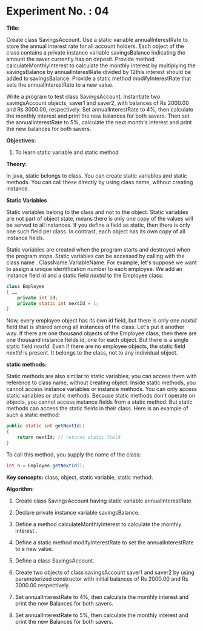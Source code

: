 # Experiment No. : 04

**Title:**

Create class SavingsAccount. Use a static variable annualInterestRate to store the
annual interest rate for all account holders. Each object of the class contains a private
instance variable savingsBalance indicating the amount the saver currently has on deposit.
Provide method calculateMonthlyInterest to calculate the monthly interest by multiplying
the savingsBalance by annualInterestRate divided by 12this interest should be added to
savingsBalance. Provide a static method modifyInterestRate that sets the
annualInterestRate to a new value.

Write a program to test class SavingsAccount. Instantiate two savingsAccount objects,
saver1 and saver2, with balances of Rs 2000.00 and Rs 3000.00, respectively. Set
annualInterestRate to 4%, then calculate the monthly interest and print the new balances
for both savers. Then set the annualInterestRate to 5%, calculate the next month's interest
and print the new balances for both savers.

**Objectives:**

1. To learn static variable and static method

**Theory:**

In java, static belongs to class. You can create static variables and static methods. You can
call these directly by using class name, without creating instance.

**Static Variables**

Static variables belong to the class and not to the object. Static variables are not part of object
state, means there is only one copy of the values will be served to all instances. If you define a
field as static, then there is only one such field per class. In contrast, each object has its own copy
of all instance fields.

Static variables are created when the program starts and destroyed when the program stops.
Static variables can be accessed by calling with the class name . ClassName.VariableName.
For example, let's suppose we want to assign a unique identification number to each employee.
We add an instance field id and a static field _nextId_ to the Employee class:

```java
class Employee
{ ……
    private int id;
    private static int nextId = 1;
}
```

Now, every employee object has its own id field, but there is only one _nextId_ field that is shared
among all instances of the class. Let's put it another way. If there are one thousand objects of the
Employee class, then there are one thousand instance fields id, one for each object. But there is a
single static field _nextId_. Even if there are no employee objects, the static field _nextId_ is present.
It belongs to the class, not to any individual object.

**static methods:**

Static methods are also similar to static variables; you can access them with reference to class
name, without creating object. Inside static methods, you cannot access instance variables or
instance methods. You can only access static variables or static methods. Because static methods
don't operate on objects, you cannot access instance fields from a static method. But static
methods can access the static fields in their class. Here is an example of such a static method:

```java
public static int getNextId()
{
    return nextId; // returns static field
}
```

To call this method, you supply the name of the class:

```java
int n = Employee.getNextId();
```

**Key concepts:** class, object, static variable, static method.

**Algorithm:**

1. Create class SavingsAccount having static variable annualInterestRate

2. Declare private instance variable savingsBalance.

3. Define a method calculateMonthlyInterest to calculate the monthly interest .
4. Define a static method modifyInterestRate to set the annualInterestRate to a new value.

5. Define a class SavingsAccount.
6. Create two objects of class savingsAccount saver1 and saver2 by using parameterized
   constructor with initial balances of Rs 2000.00 and Rs 3000.00 respectively.
7. Set annualInterestRate to 4%, then calculate the monthly interest and print the new
   Balances for both savers.
8. Set annualInterestRate to 5%, then calculate the monthly interest and print the new
   Balances for both savers.

